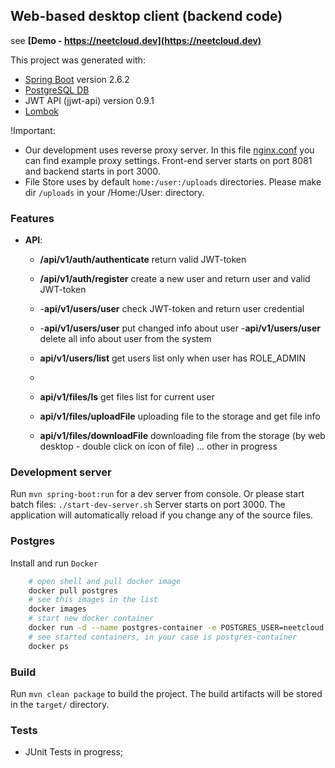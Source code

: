 ## Web-based desktop client (backend code)

see **[Demo - https://neetcloud.dev](https://neetcloud.dev)**

This project was generated with:

- [Spring Boot](https://spring.io) version 2.6.2
- [PostgreSQL DB](https://www.postgresql.org)
- JWT API (jjwt-api) version 0.9.1
- [Lombok](https://projectlombok.org)

!Important: 
- Our development uses reverse proxy server. In this file [nginx.conf](./nginx/nginx.conf) you can find example proxy settings. Front-end server starts on port 8081 and backend starts in port 3000. 
- File Store uses by default ```home:/user:/uploads``` directories. Please make dir ```/uploads``` in your /Home:/User: directory.

### **Features**
- **API**:
	- **/api/v1/auth/authenticate** return valid JWT-token
	- **/api/v1/auth/register** create a new user and return user and valid JWT-token
	
    - -**api/v1/users/user** check JWT-token and return user credential
    - -**api/v1/users/user** put changed info about user
    -**api/v1/users/user** delete all info about user from the system
	
    - **api/v1/users/list** get users list only when user has ROLE_ADMIN
	- 
    - **api/v1/files/ls** get files list for current user
	- **api/v1/files/uploadFile** uploading file to the storage and get file info
	- **api/v1/files/downloadFile** downloading file from the storage (by web desktop - double click on icon of file)
	... other in progress

### Development server

Run `mvn spring-boot:run` for a dev server from console.
Or please start batch files: `./start-dev-server.sh`
Server starts on port 3000. The application will automatically reload if you change any of the source files.

### Postgres
Install and run `Docker`
```bash
	# open shell and pull docker image 
	docker pull postgres
	# see this images in the list
	docker images
	# start new docker container
	docker run -d --name postgres-container -e POSTGRES_USER=neetcloud -e POSTGRES_PASSWORD=password -p 5432:5432 -v data:/var/lib/postgresql/data postgres
	# see started containers, in your case is postgres-container
	docker ps
```

### Build

Run `mvn clean package` to build the project. The build artifacts will be stored in the `target/` directory.


### Tests

- JUnit Tests in progress;
